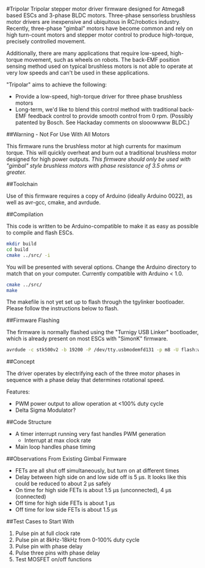 #Tripolar
Tripolar stepper motor driver firmware designed for Atmega8 based ESCs and 3-phase BLDC motors. Three-phase sensorless brushless motor drivers are inexpensive and ubiquitous in RC/robotics industry. Recently, three-phase "gimbal" motors have become common and rely on high turn-count motors and stepper motor control to produce high-torque, precisely controlled movement.

Additionally, there are many applications that require low-speed, high-torque movement, such as wheels on robots. The back-EMF position sensing method used on typical brushless motors is not able to operate at very low speeds and can't be used in these applications.

"Tripolar" aims to achieve the following:

* Provide a low-speed, high-torque driver for three phase brushless motors
* Long-term, we'd like to blend this control method with traditional back-EMF feedback control to provide smooth control from 0 rpm. (Possibly patented by Bosch. See Hackaday comments on slooowwww BLDC.)

##Warning - Not For Use With All Motors

This firmware runs the brushless motor at high currents for maximum torque. This will quickly overheat and burn out a traditional brushless motor designed for high power outputs. *This firmware should only be used with "gimbal" style brushless motors with phase resistance of 3.5 ohms or greater.*

##Toolchain

Use of this firmware requires a copy of Arduino (ideally Arduino 0022), as well as avr-gcc, cmake, and avrdude.

##Compilation

This code is written to be Arduino-compatible to make it as easy as possible to compile and flash ESCs.

```bash
mkdir build
cd build
cmake ../src/ -i
```

You will be presented with several options. Change the Arduino directory to match that on your computer. Currently compatible with Arduino < 1.0.

```bash
cmake ../src/
make
```

The makefile is not yet set up to flash through the tgylinker bootloader. Please follow the instructions below to flash.

##Firmware Flashing

The firmware is normally flashed using the "Turnigy USB Linker" bootloader, which is already present on most ESCs with "SimonK" firmware.

```bash
avrdude -c stk500v2 -b 19200 -P /dev/tty.usbmodemfd131 -p m8 -U flash:w:tripolar.hex:i
```

##Concept

The driver operates by electrifying each of the three motor phases in sequence with a phase delay that determines rotational speed.

Features:

* PWM power output to allow operation at <100% duty cycle
* Delta Sigma Modulator?

##Code Structure

* A timer interrupt running very fast handles PWM generation
	* Interrupt at max clock rate
* Main loop handles phase timing

##Observations From Existing Gimbal Firmware

* FETs are all shut off simultaneously, but turn on at different times
* Delay between high side on and low side off is 5 &mu;s. It looks like this could be reduced to about 2 &mu;s safely
* On time for high side FETs is about 1.5 &mu;s (unconnected), 4 &mu;s (connected)
* Off time for high side FETs is about 1 &mu;s
* Off time for low side FETs is about 1.5 &mu;s

##Test Cases to Start With

1. Pulse pin at full clock rate
2. Pulse pin at 8kHz-18kHz from 0-100% duty cycle
3. Pulse pin with phase delay
4. Pulse three pins with phase delay
5. Test MOSFET on/off functions